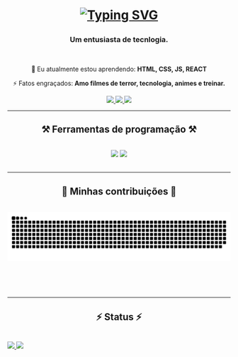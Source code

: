 <h1 align = "center" >

<a href="https://git.io/typing-svg"><img src="https://readme-typing-svg.herokuapp.com?font=Fira+Code&size=25&pause=1000&center=true&random=false&width=435&lines=Ol%C3%A1+seja+bem+vindo!;Sou+J%C3%BAlio+C%C3%A9zar%2C+prazer!" alt="Typing SVG" /></a>

</h1>

<h3 align="center"> Um entusiasta de tecnlogia. </h3>

<br/>

<div align="center">
 
 
 🌱 Eu atualmente estou aprendendo: **HTML, CSS, JS, REACT**
 
⚡ Fatos engraçados:  **Amo filmes de terror, tecnologia, animes e treinar.**

 </div>
 
<div align="center"> 
  <a href="mailto:Jczarf.oliveira@gmail.com">
    <img src="https://img.shields.io/badge/Gmail-333333?style=for-the-badge&logo=gmail&logoColor=red" />
  </a>
  <a href="https://linkedin.com/in/Júliocf" target="_blank">
    <img src="https://img.shields.io/badge/LinkedIn-0077B5?style=for-the-badge&logo=linkedin&logoColor=white" target="_blank" />
  </a>
  <a href="https://Jczarf.github.io" target="_blank">
     <img src="https://img.shields.io/badge/Portfolio-FF5722?style=for-the-badge&logo=todoist&logoColor=white" target="_blank" /> <!-- sqlite, safari, google-chrome are other good icon options -->
  </a>
</div>

 <hr/>
 
<h2 align="center">⚒️ Ferramentas de programação ⚒️</h2>
<br/>
<div align="center">
    <img src="https://skillicons.dev/icons?i=react,html,css,vscode,github" />
    <img src="https://skillicons.dev/icons?i=python,javascript,java" /><br>
</div>

<br/>
<hr/>

<div align="center">
  <h2>🐍 Minhas contribuições 🐍</h2>
  <br>
  <img alt="snake eating my contributions" src="https://raw.githubusercontent.com/salesp07/salesp07/output/github-contribution-grid-snake.svg" />
  
  <br/><br/><br/>
</div>

<hr/>

<h2 align="center">⚡ Status ⚡</h2>
<br>
<div>
<a href="https://github.com/Jczarf">
<img loading="lazy" height="180em" src="https://github-readme-stats.vercel.app/api/top-langs/?username=Jczarf&layout=compact&langs_count=7&theme=dracula"/>
<img loading="lazy" height="180em" src="https://github-readme-stats.vercel.app/api?username=Jczarf&show_icons=true&theme=dracula&include_all_commits=true&count_private=true"/>
</div>

